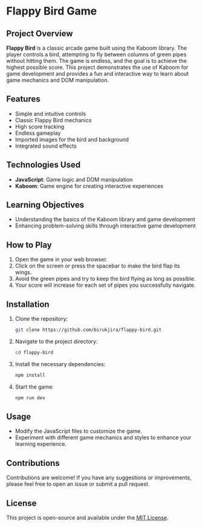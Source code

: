 # Flappy Bird Game

## Project Overview

**Flappy Bird** is a classic arcade game built using the Kaboom library. The player controls a bird, attempting to fly between columns of green pipes without hitting them. The game is endless, and the goal is to achieve the highest possible score. This project demonstrates the use of Kaboom for game development and provides a fun and interactive way to learn about game mechanics and DOM manipulation.

## Features

- Simple and intuitive controls
- Classic Flappy Bird mechanics
- High score tracking
- Endless gameplay
- Imported images for the bird and background
- Integrated sound effects

## Technologies Used

- **JavaScript**: Game logic and DOM manipulation
- **Kaboom**: Game engine for creating interactive experiences

## Learning Objectives

- Understanding the basics of the Kaboom library and game development
- Enhancing problem-solving skills through interactive game development

## How to Play

1. Open the game in your web browser.
2. Click on the screen or press the spacebar to make the bird flap its wings.
3. Avoid the green pipes and try to keep the bird flying as long as possible.
4. Your score will increase for each set of pipes you successfully navigate.

## Installation

1. Clone the repository:
   ```bash
   git clone https://github.com/birukjira/flappy-bird.git
   ```
2. Navigate to the project directory:
   ```bash
   cd flappy-bird
   ```
3. Install the necessary dependencies:
   ```bash
   npm install
   ```
4. Start the game:
   ```bash
   npm run dev
   ```

## Usage

- Modify the JavaScript files to customize the game.
- Experiment with different game mechanics and styles to enhance your learning experience.

## Contributions

Contributions are welcome! If you have any suggestions or improvements, please feel free to open an issue or submit a pull request.

## License

This project is open-source and available under the [MIT License](LICENSE).
